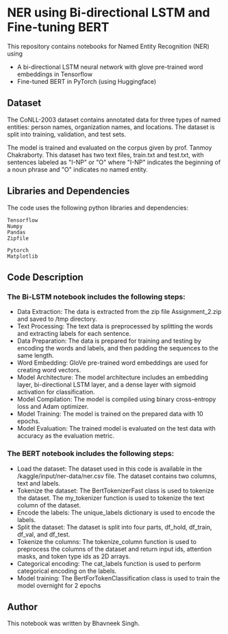 # NER using Bi-directional LSTM and Fine-tuning BERT

This repository contains notebooks for Named Entity Recognition (NER) using 
- A bi-directional LSTM neural network with glove pre-trained word embeddings in Tensorflow
- Fine-tuned BERT in PyTorch (using Huggingface)


## Dataset

The CoNLL-2003 dataset contains annotated data for three types of named entities: person names, organization names, and locations. The dataset is split into training, validation, and test sets.

The model is trained and evaluated on the corpus given by prof. Tanmoy Chakraborty. This dataset has two text files, train.txt and test.txt, with sentences labeled as "I-NP" or "O" where "I-NP" indicates the beginning of a noun phrase and "O" indicates no named entity.

## Libraries and Dependencies

The code uses the following python libraries and dependencies:

    Tensorflow
    Numpy
    Pandas
    Zipfile
    
    Pytorch
    Matplotlib

## Code Description

### The Bi-LSTM notebook includes the following steps:

- Data Extraction: The data is extracted from the zip file Assignment_2.zip and saved to /tmp directory.
- Text Processing: The text data is preprocessed by splitting the words and extracting labels for each sentence.
- Data Preparation: The data is prepared for training and testing by encoding the words and labels, and then padding the sequences to the same length.
- Word Embedding: GloVe pre-trained word embeddings are used for creating word vectors.
- Model Architecture: The model architecture includes an embedding layer, bi-directional LSTM layer, and a dense layer with sigmoid activation for classification.
- Model Compilation: The model is compiled using binary cross-entropy loss and Adam optimizer.
- Model Training: The model is trained on the prepared data with 10 epochs.
- Model Evaluation: The trained model is evaluated on the test data with accuracy as the evaluation metric.

### The BERT notebook includes the following steps:
- Load the dataset: The dataset used in this code is available in the /kaggle/input/ner-data/ner.csv file. The dataset contains two columns, text and labels.
- Tokenize the dataset: The BertTokenizerFast class is used to tokenize the dataset. The my_tokenizer function is used to tokenize the text column of the dataset.
- Encode the labels: The unique_labels dictionary is used to encode the labels.
- Split the dataset: The dataset is split into four parts, df_hold, df_train, df_val, and df_test.
- Tokenize the columns: The tokenize_column function is used to preprocess the columns of the dataset and return input ids, attention masks, and token type ids as 2D arrays.
- Categorical encoding: The cat_labels function is used to perform categorical encoding on the labels.
- Model training: The BertForTokenClassification class is used to train the model overnight for 2 epochs
 
## Author

This notebook was written by Bhavneek Singh.
